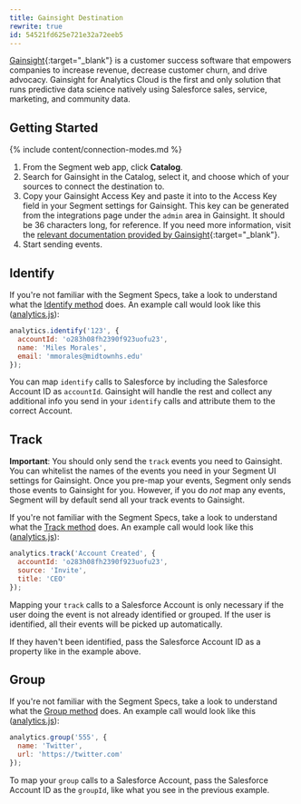 ```yaml
---
title: Gainsight Destination
rewrite: true
id: 54521fd625e721e32a72eeb5
---
```

[Gainsight](https://www.gainsight.com/){:target="_blank"} is a customer success software that empowers companies to increase revenue, decrease customer churn, and drive advocacy. Gainsight for Analytics Cloud is the first and only solution that runs predictive data science natively using Salesforce sales, service, marketing, and community data.


## Getting Started

{% include content/connection-modes.md %}

1. From the Segment web app, click **Catalog**.
2. Search for Gainsight in the Catalog, select it, and choose which of your sources to connect the destination to.
3. Copy your Gainsight Access Key and paste it into to the Access Key field in your Segment settings for Gainsight. This key can be generated from the integrations page under the `admin` area in Gainsight. It should be 36 characters long, for reference. If you need more information, visit the [relevant documentation provided by Gainsight](https://support.gainsight.com/SFDC_Edition/Connectors/Connectors/API_Integrations/Generate_API_Access_Key){:target="_blank"}.
4. Start sending events.


## Identify

If you're not familiar with the Segment Specs, take a look to understand what the [Identify method](/docs/connections/spec/identify/) does. An example call would look like this ([analytics.js](/docs/connections/sources/catalog/libraries/website/javascript/)):

```js
analytics.identify('123', {
  accountId: 'o283h08fh2390f923uofu23',
  name: 'Miles Morales',
  email: 'mmorales@midtownhs.edu'
});
```

You can map `identify` calls to Salesforce by including the Salesforce Account ID as `accountId`. Gainsight will handle the rest and collect any additional info you send in your `identify` calls and attribute them to the correct Account.

## Track

**Important**: You should only send the `track` events you need to Gainsight. You can whitelist the names of the events you need in your Segment UI settings for Gainsight. Once you pre-map your events, Segment only sends those events to Gainsight for you. However, if you do *not* map any events, Segment will by default send all your track events to Gainsight.

If you're not familiar with the Segment Specs, take a look to understand what the [Track method](/docs/connections/spec/track/) does. An example call would look like this ([analytics.js](/docs/connections/sources/catalog/libraries/website/javascript/)):

```js
analytics.track('Account Created', {
  accountId: 'o283h08fh2390f923uofu23',
  source: 'Invite',
  title: 'CEO'
});
```

Mapping your `track` calls to a Salesforce Account is only necessary if the user doing the event is not already identified or grouped. If the user is identified, all their events will be picked up automatically.

If they haven't been identified, pass the Salesforce Account ID as a property like in the example above.

## Group

If you're not familiar with the Segment Specs, take a look to understand what the [Group method](/docs/connections/spec/group/) does. An example call would look like this ([analytics.js](/docs/connections/sources/catalog/libraries/website/javascript/)):

```js
analytics.group('555', {
  name: 'Twitter',
  url: 'https://twitter.com'
});
```


To map your `group` calls to a Salesforce Account, pass the Salesforce Account ID as the `groupId`, like what you see in the previous example.
